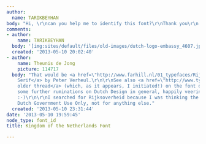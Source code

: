 ```yaml
---
author:
  name: TARIKBEYHAN
body: "Hi, \r\ncan you help me to identify this font?\r\nThank you\r\n:)"
comments:
- author:
    name: TARIKBEYHAN
  body: '[img:sites/default/files/old-images/dutch-logo-embassy_4607.jpg]'
  created: '2013-05-10 20:02:40'
- author:
    name: Theunis de Jong
    picture: 114717
  body: "That would be <a href=\"http://www.farhill.nl/01_typefaces/Rijksoverheid.html\">Rijksoverheid
    Serif</a> by Peter Verheul.\r\n\r\nSee also <a href=\"http://www.typophile.com/node/51601\">this
    older thread</a> (which, as it appears, I initiated!) on the font design, and
    some further ruminations on Dutch Design in general, happily veering off-topic
    :-)\r\n\r\nI searched for Rijksoverheid because I was thinking the font is for
    Dutch Government Use Only, not for anything else."
  created: '2013-05-10 23:31:44'
date: '2013-05-10 19:59:45'
node_type: font_id
title: Kingdom of the Netherlands Font

---
```

